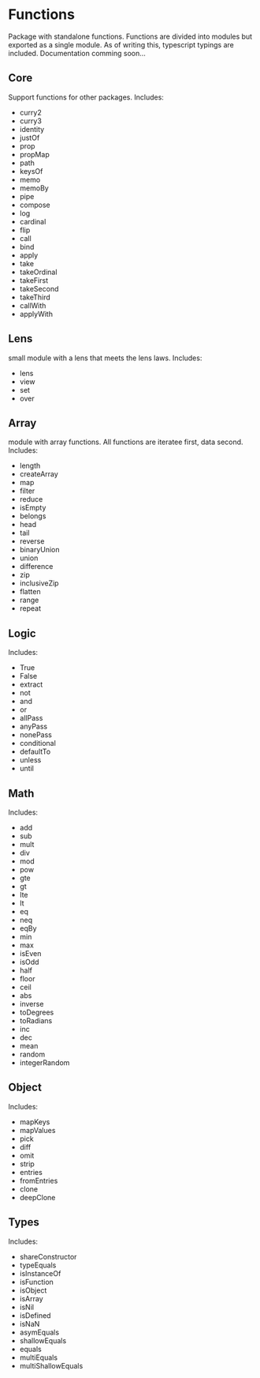 # Functions

Package with standalone functions. Functions are divided into modules but exported as a single module. As of writing this, typescript typings are included. Documentation comming soon...

## Core

Support functions for other packages. Includes:

- curry2
- curry3
- identity
- justOf
- prop
- propMap
- path
- keysOf
- memo
- memoBy
- pipe
- compose
- log
- cardinal
- flip
- call
- bind
- apply
- take
- takeOrdinal
- takeFirst
- takeSecond
- takeThird
- callWith
- applyWith

## Lens

small module with a lens that meets the lens laws. Includes:

- lens
- view
- set
- over

## Array

module with array functions. All functions are iteratee first, data second. Includes:

- length
- createArray
- map
- filter
- reduce
- isEmpty
- belongs
- head
- tail
- reverse
- binaryUnion
- union
- difference
- zip
- inclusiveZip
- flatten
- range
- repeat

## Logic

Includes:

- True
- False
- extract
- not
- and
- or
- allPass
- anyPass
- nonePass
- conditional
- defaultTo
- unless
- until

## Math

Includes:

- add
- sub
- mult
- div
- mod
- pow
- gte
- gt
- lte
- lt
- eq
- neq
- eqBy
- min
- max
- isEven
- isOdd
- half
- floor
- ceil
- abs
- inverse
- toDegrees
- toRadians
- inc
- dec
- mean
- random
- integerRandom

## Object

Includes:

- mapKeys
- mapValues
- pick
- diff
- omit
- strip
- entries
- fromEntries
- clone
- deepClone

## Types

Includes:

- shareConstructor
- typeEquals
- isInstanceOf
- isFunction
- isObject
- isArray
- isNil
- isDefined
- isNaN
- asymEquals
- shallowEquals
- equals
- multiEquals
- multiShallowEquals